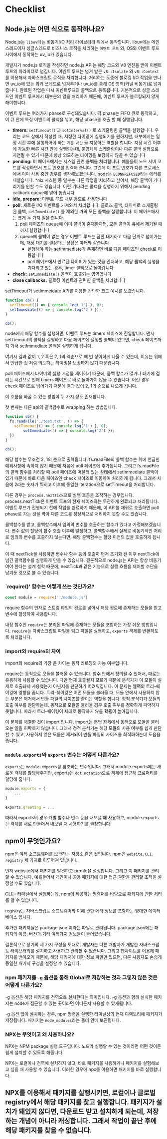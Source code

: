 # Checklist

## Node.js는 어떤 식으로 동작하나요?

Node.js는 `libuv`라는 비동기I/O 처리 라이브러리 위에서 동작합니다. libuv에는 메인스레드이자 싱글스레드로 비즈니스 로직을 처리하는  `이벤트 루프` 와, OS와 이벤트 루프 사이에서 동작하는 uv_io가 있습니다.

개발자가 node.js 로직을 작성하면 node.js API는 해당 코드와 V8 엔진을 받아 이벤트 루프의 파라미터로 넘깁니다. 이벤트 루프는 넘겨 받은 `v8::Isolate` 와 `v8::Context` 를 이용해서 자바스크립트 로직을 처리합니다. 처리하는 도중에 블로킹 I/O 작업을 만나면 uv_io에 있는 워커 쓰레드로 넘겨주거나 uv_io를 통해 OS 영역(커널 비동기)로 넘겨줍니다. 완료된 작업은 다시 이벤트루프의 콜백으로 등록됩니다. 기본적으로 싱글 스레드인 이벤트 루프에서 대부분의 일을 처리하기 때문에, 이벤트 루프가 블로킹되지 않게 해야합니다.

이벤트 루프는 여러가지 phase로 구성돼있습니다. 각 phase는 FIFO 큐로 동작하고, 이 큐 안에 특정 이벤트의 콜백을 넣고, 해당 phase를 호출 할 때 실행됩니다.

- **timers:** `setTimeout()` 과 `setInterval()` 로 스케줄링한 콜백을 실행합니다. 우리는 코드 상에서 작성할 때, 지정한 타이밍에 실행되기를 원하지만, 내부에서는 일정 시간 후에 실행되어야 하는 `기준 시간` 을 지정하는 역할을 합니다. 지정 시간 이후에 가능한 빠른 시간 안에 실행되는데, 운영체제 스케줄링이나 다른 콜백 실행으로 지연될 수 있기 때문에 항상 의도하는 타이밍을 보장하지 않을 수 있습니다
- **pending:** 이 페이즈에서는 시스템 관련 콜백을 처리합니다. 예를들어 노드 서버 코드를 작성하면서 포트 번호를 입력해 줍니다. 그런데 이 포트 번호가 다른 프로세스에서 이미 사용 중인 경우를 생각해보겠습니다. node는 `ECONNREFUSED`라는 에러를 내뱉습니다. *nix 시스템 중 일부는 다른 작업을 처리하고 싶어서, 해당 콜백이 기다리기를 원할 수도 있습니다. 이런 기다리는 콜백을 실행하기 위해서 pending callback queue에 넣어 놓습니다
- **idle, prepare:** 이벤트 루프 내부 용도로 사용합니다
- **poll:** 새로운 I/O 이벤트를 가져와서 처리합니다. 클로즈 콜백, 타이머로 스케줄링 된 콜백, `setImmediate()` 를 제외한 거의 모든 콜백을 실행합니다. 이 페이즈에서는 크게 두 가지 일을 합니다.
  1. poll 페이즈의 queue에 이미 콜백이 존재한다면, 모든 콜백이 큐에서 제거될 때 까지 실행합니다
  2. queue에 콜백이 없는 경우 이벤트 루프는 잠깐 대기하고 다음 단계로 넘어가는데, 해당 대기를 결정하는 상황은 아래와 같습니다
     - 실행해야 하는 setImmediate가 존재하면 바로 다음 페이즈인 check로 이동합니다
     - poll 페이즈에서 만료된 타이머가 있는 것을 인지하고, 해당 콜백의 실행을 기다리고 있는 경우, timer 콜백으로 돌아갑니다
- **check:** `setImmediate()` 콜백이 호출되는 영역입니다
- **close callbacks:** 클로징 이벤트와 관련한 콜백을 처리합니다



setTimeout과 setImmeidate API를 이용한 간단한 코드 예시를 보겠습니다.

``` js
function cb() {
  setTimeout(() => { console.log('1') }, 0);
  setImmediate(() => { console.log('2') });
}

cb();
```

node에서 해당 함수를 실행하면, 이벤트 루프는 timers 페이즈에 진입합니다. 먼저 setTiemout의 콜백을 실행하고 다음 페이즈에 실행할 콜백이 없으면, check 페이즈까지 가서 setImmediate 콜백을 실행하게 됩니다.

여기서 결과 값이 1, 2 혹은 2, 1의 역순으로 매 번 상이하게 나올 수 있는데, 이유는 위에서 언급한 것 처럼 의도하는 타이밍을 보장하지 않기 때문입니다.

poll 페이즈에서 타이머의 실행 시점을 제어히기 때문에, 콜백 함수가 많거나 대기에 걸리는 시간으로 인해 timers 페이즈로 바로 돌아가지 않을 수 있습니다. 이런 경우 check 페이즈로 넘어가기 때문에 결과 값이 2, 1의 순으로 나오게 됩니다.

이 흐름을 바꿀 수 있는 방법이 두 가지 정도 존재합니다.

첫 번째는 다른 api의 콜백함수로 wrapping 하는 방법입니다.

``` js
function cb() {
  fs.readFile('./test.txt', () => {
    setTimeout(() => { console.log('1') }, 0);
		setImmediate(() => { console.log('2') });
  })
}

cb();
```

해당 함수는 무조건 2, 1의 순으로 출력됩니다. fs.readFile의 콜백 함수는 위에 언급한 예외사항에 속하지 않기 때문에 처음에 poll 페이즈에 추가됩니다. 그리고 fs.readFile의 콜백 함수를 처리할 때 poll 페이즈에 머물러 있는 상태에서 setImmediate 콜백이 있기 때문에 바로 다음 페이즈인 check 페이즈로 이동하여 처리하게 됩니다. 그래서 처음에 2라는 숫자가 찍히고 이후에 동일한 iteration으로 setTimeout을 처리합니다.

다른 경우는 `process.nextTick`으로 실행 흐름을 조작하는 경우입니다. process.nextTick은 이벤트 루프의 현재 페이즈와는 무관하게 완료되고 처리됩니다. 이벤트 루프가 진행되기 전에 작업을 완료하기 때문에, 이 API를 재귀로 호출하면 poll phase로 가는 것을 막아 다른 코드를 정상적으로 처리하지 못할 수도 있습니다.

콜백함수를 받고, 콜백함수에서 임의의 변수를 호출하는 함수가 있다고 가정해보겠습니다. 변수 값의 할당이 함수 호출 이후에 발생하고, 콜백함수에서 실제로 비동기적인 처리로 임의의 변수를 호출하지 않는다면, 해당 콜백함수는 할당 이전의 값을 호출하게 됩니다.

이 때 nextTick을 사용하면 변수나 함수 등의 호출이 먼저 초기화 된 이후 nextTick에 넘긴 콜백함수를 실행하게 만들 수 있습니다. 결론적으로 node.js는 API는 항상 비동기여야 한다는 설계 철학 때문에, nextTick과 같은 기능으로 실행 흐름을 제어할 수단을 남겨둔 것으로 볼 수 있습니다.



### `require()' 함수는 어떻게 쓰는 것인가요?

``` js
const module = require('./module.js')
```

require 함수의 인자로 스트링 타입의 경로를 넣어서 해당 경로에 존재하는 모듈을 받고 변수에 할당하여 사용합니다.

내장 함수인 `require`는 분리된 파일에 존재하는 모듈을 포함하는 가장 쉬운 방법입니다. `require`는 자바스크립트 파일을 읽고 파일을 실행하고, `exports` 객체를 반환하도록 처리합니다.

### import와 require의 차이

import와 require의 가장 큰 차이는 동적 리로딩의 가능 여부입니다.

require는 동적으로 모듈을 불러올 수 있습니다. 함수 안에서 정의될 수 있어서, 때로는 유용하게 사용할 수 있습니다. 다만 언제 호출될지 모르기 때문에 분석기가 이 모듈이 실제로 호출돼서 사용했는지 아닌지를 판단하기 어려워집니다. 이 문제는 웹팩의 트리-쉐이킹에 영향을 줍니다. 트리-쉐이킹은 어떤 모듈을 불러올 때, 모듈 안에서 사용하지 않는 부분은 제거해서 번들 파일의 사이즈를 줄이는 역할을 합니다. 정적 분석기가 모듈의 호출 여부를 판단하는데, 동적으로 모듈을 불러올 경우 호출 여부를 정확하게 파악하지 못합니다. 따라서 트리-쉐이킹이 제대로 동작하지 않을 확률이 높아집니다.

이 문제를 해결한 것이 import 입니다. import는 문법 자체에서 동적으로 모듈을 불러오는 일을 허락하지 않습니다. 그래서 정적 분석기는 해당 모듈의 사용 여부를 쉽게 판단할 수 있고, 사용하지 않은 모듈은 제거되어 번들 파일의 사이즈를 최적화하는데 도움을 줍니다.


### `module.exports`와 `exports` 변수는 어떻게 다른가요?

`exports`는 `module.exports`를 참조하는 변수입니다. 그래서 module.exports에는 새로운 객체를 할당해주지만, exports는 `dot notation`으로 객체에 접근해 프로퍼티를 할당해 줍니다.

``` js
module.exports = {
	...
}
  
exports.greeting = ...
```

따라서 exports의 경우 개별 함수나 변수 등을 내보낼 때 사용하고, module.exports는 객체를 새로 만들어서 내보낼 때 사용하기를 권장합니다.



## npm이 무엇인가요?

npm은 여러 소프트웨어를 보관하는 저장소 같은 것입니다. npm은 `website`, `CLI`, `registry` 세 가지로 이루어져 있습니다.

먼저 website에서 패키지를 발견하고 profile을 설정합니다. 그리고 이 패키지를 관리할 수 있습니다. 예를들어서 개인이나 공용 패키지에 대한 접근 권한을 관리할 조직을 설정할 수도 있습니다.

CLI는 터미널에서 실행하는데, npm이 제공하는 명령어를 바탕으로 패키지에 관한 처리를 할 수 있습니다.

registry는 자바스크립트 소프트웨어와 이에 관한 메타 정보를 포함하는 방대한 데이터베이스 입니다.

추가한 패키지들은 package.json 이라는 파일로 관리됩니다. package.json에는 패키지의 이름, 버전과 기타 여러가지 정보들이 들어있습니다.

결론적으로 상기의 세 가지 구성을 토대로, 개발자는 다른 개발자가 개발한 자바스크립트 라이브러리를 설치하고 사용하고 관리할 수 있습니다. 그리고 웹사이트를 이용해 패키지를 받아오기 때문에, 해당 패키지에 대한 정보 파일만 있으면, 다른 사용자도 손쉽게 동일한 패키지 구성을 설정할 수 있습니다.

### npm 패키지를 `-g` 옵션을 통해 Global로 저장하는 것과 그렇지 않은 것은 어떻게 다른가요?

-g 옵션은 해당 패키지를 전역으로 설치한다는 의미입니다. -g 옵션과 함께 설치한 패키지는 node가 접근할 수 있는 곳이라면 어디든지 사용할 수 있게됩니다.

-g 옵션 없이 설치하는 경우, npm 명령을 실행한 터미널상의 현재 디렉토리에 패키지가 저장됩니다. 패키지는 `node_modules`라는 폴더 안에 보관됩니다.

### NPX는 무엇이고 왜 사용하나요?

NPX는 NPM package 실행 도구입니다. 노드가 실행할 수 있는 것이라면 어떤 것이든 쉽게 설치할 수 있도록 해줍니다.

NPX는 로컬이나 전역에 설치하지 않고, 바로 패키지를 사용하거나 패키지를 실험해보고 싶을 때 사용할 수 있습니다. 이러한 경우에 npx를 이용하면 패키지를 바로 실행합니다.

NPX를 이용해서 패키지를 실행시키면, 로컬이나 글로벌 registry에서 해당 패키지를 찾고 실행합니다. 패키지가 설치가 돼있지 않다면, 다운로드 받고 설치하게 되는데, 저장하는 개념이 아니라 캐싱합니다. 그래서 작업이 끝난 후에 해당 패키지를 찾을 수 없습니다.
---

